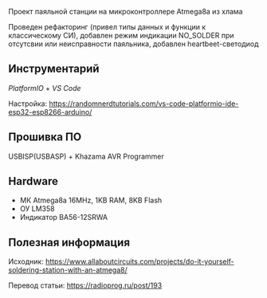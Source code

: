 Проект паяльной станции на микроконтроллере Atmega8a из хлама

Проведен рефакторинг (привел типы данных и функции к классическому СИ), добавлен режим индикации NO_SOLDER при отсутсвии или неисправности паяльника, добавлен heartbeet-светодиод
## Инструментарий
*PlatformIO* + *VS Code*

Настройка: https://randomnerdtutorials.com/vs-code-platformio-ide-esp32-esp8266-arduino/
## Прошивка ПО
USBISP(USBASP) + Khazama AVR Programmer

## Hardware
- МК Atmega8a 16MHz, 1KB RAM, 8KB Flash
- ОУ LM358
- Индикатор BA56-12SRWA

## Полезная информация
Исходник: https://www.allaboutcircuits.com/projects/do-it-yourself-soldering-station-with-an-atmega8/

Перевод статьи: https://radioprog.ru/post/193


